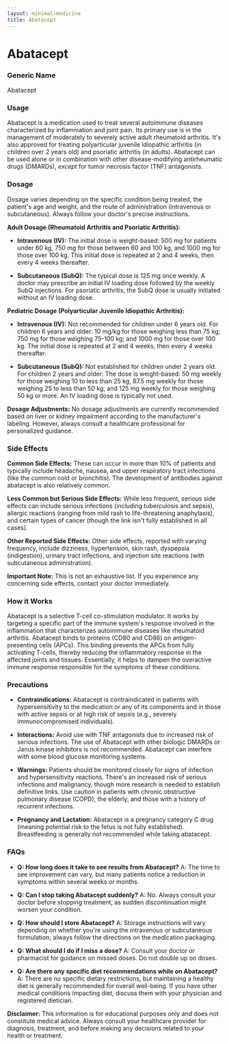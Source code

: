 ```yaml
---
layout: minimal-medicine
title: Abatacept
---
```


# Abatacept
### Generic Name
Abatacept

### Usage
Abatacept is a medication used to treat several autoimmune diseases characterized by inflammation and joint pain.  Its primary use is in the management of moderately to severely active adult rheumatoid arthritis.  It's also approved for treating polyarticular juvenile idiopathic arthritis (in children over 2 years old) and psoriatic arthritis (in adults).  Abatacept can be used alone or in combination with other disease-modifying antirheumatic drugs (DMARDs),  *except* for tumor necrosis factor (TNF) antagonists.

### Dosage

Dosage varies depending on the specific condition being treated, the patient's age and weight, and the route of administration (intravenous or subcutaneous).  Always follow your doctor's precise instructions.

**Adult Dosage (Rheumatoid Arthritis and Psoriatic Arthritis):**

* **Intravenous (IV):** The initial dose is weight-based:  500 mg for patients under 60 kg, 750 mg for those between 60 and 100 kg, and 1000 mg for those over 100 kg. This initial dose is repeated at 2 and 4 weeks, then every 4 weeks thereafter.

* **Subcutaneous (SubQ):**  The typical dose is 125 mg once weekly.  A doctor may prescribe an initial IV loading dose followed by the weekly SubQ injections. For psoriatic arthritis, the SubQ dose is usually initiated without an IV loading dose.  

**Pediatric Dosage (Polyarticular Juvenile Idiopathic Arthritis):**

* **Intravenous (IV):**  Not recommended for children under 6 years old. For children 6 years and older: 10 mg/kg for those weighing less than 75 kg; 750 mg for those weighing 75-100 kg; and 1000 mg for those over 100 kg.  The initial dose is repeated at 2 and 4 weeks, then every 4 weeks thereafter.

* **Subcutaneous (SubQ):** Not established for children under 2 years old.  For children 2 years and older:  The dose is weight-based: 50 mg weekly for those weighing 10 to less than 25 kg, 87.5 mg weekly for those weighing 25 to less than 50 kg, and 125 mg weekly for those weighing 50 kg or more.  An IV loading dose is typically not used.


**Dosage Adjustments:**  No dosage adjustments are currently recommended based on liver or kidney impairment according to the manufacturer's labeling.  However, always consult a healthcare professional for personalized guidance.


### Side Effects

**Common Side Effects:**  These can occur in more than 10% of patients and typically include headache, nausea, and upper respiratory tract infections (like the common cold or bronchitis). The development of antibodies against abatacept is also relatively common.

**Less Common but Serious Side Effects:**  While less frequent, serious side effects can include serious infections (including tuberculosis and sepsis), allergic reactions (ranging from mild rash to life-threatening anaphylaxis), and certain types of cancer (though the link isn't fully established in all cases).

**Other Reported Side Effects:**  Other side effects, reported with varying frequency, include dizziness, hypertension, skin rash, dyspepsia (indigestion), urinary tract infections, and injection site reactions (with subcutaneous administration).

**Important Note:**  This is not an exhaustive list.  If you experience any concerning side effects, contact your doctor immediately.


### How it Works

Abatacept is a selective T-cell co-stimulation modulator. It works by targeting a specific part of the immune system's response involved in the inflammation that characterizes autoimmune diseases like rheumatoid arthritis.  Abatacept binds to proteins (CD80 and CD86) on antigen-presenting cells (APCs).  This binding prevents the APCs from fully activating T-cells, thereby reducing the inflammatory response in the affected joints and tissues.  Essentially, it helps to dampen the overactive immune response responsible for the symptoms of these conditions.

### Precautions

* **Contraindications:**  Abatacept is contraindicated in patients with hypersensitivity to the medication or any of its components and in those with active sepsis or at high risk of sepsis (e.g., severely immunocompromised individuals).

* **Interactions:** Avoid use with TNF antagonists due to increased risk of serious infections.  The use of Abatacept with other biologic DMARDs or Janus kinase inhibitors is not recommended.  Abatacept can interfere with some blood glucose monitoring systems.

* **Warnings:**  Patients should be monitored closely for signs of infection and hypersensitivity reactions. There's an increased risk of serious infections and malignancy, though more research is needed to establish definitive links. Use caution in patients with chronic obstructive pulmonary disease (COPD), the elderly, and those with a history of recurrent infections.

* **Pregnancy and Lactation:** Abatacept is a pregnancy category C drug (meaning potential risk to the fetus is not fully established). Breastfeeding is generally not recommended while taking abatacept.


### FAQs

* **Q: How long does it take to see results from Abatacept?** A: The time to see improvement can vary, but many patients notice a reduction in symptoms within several weeks or months.

* **Q:  Can I stop taking Abatacept suddenly?** A: No.  Always consult your doctor before stopping treatment, as sudden discontinuation might worsen your condition.

* **Q: How should I store Abatacept?** A:  Storage instructions will vary depending on whether you're using the intravenous or subcutaneous formulation; always follow the directions on the medication packaging.

* **Q: What should I do if I miss a dose?** A: Consult your doctor or pharmacist for guidance on missed doses. Do not double up on doses.

* **Q: Are there any specific diet recommendations while on Abatacept?** A:  There are no specific dietary restrictions, but maintaining a healthy diet is generally recommended for overall well-being.  If you have other medical conditions impacting diet, discuss them with your physician and registered dietician.


**Disclaimer:** This information is for educational purposes only and does not constitute medical advice.  Always consult your healthcare provider for diagnosis, treatment, and before making any decisions related to your health or treatment.
